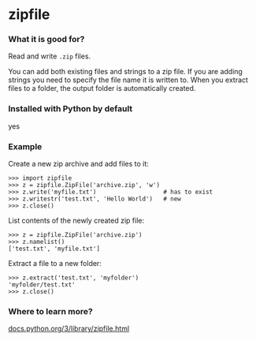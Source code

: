 
# zipfile

### What it is good for?

Read and write `.zip` files.

You can add both existing files and strings to a zip file. If you are adding strings you need to specify the file name it is written to. When you extract files to a folder, the output folder is automatically created.

### Installed with Python by default

yes

### Example

Create a new zip archive and add files to it:

    >>> import zipfile
    >>> z = zipfile.ZipFile('archive.zip', 'w')
    >>> z.write('myfile.txt')                   # has to exist
    >>> z.writestr('test.txt', 'Hello World')   # new
    >>> z.close()

List contents of the newly created zip file:

    >>> z = zipfile.ZipFile('archive.zip')
    >>> z.namelist()
    ['test.txt', 'myfile.txt']

Extract a file to a new folder:

    >>> z.extract('test.txt', 'myfolder')
    'myfolder/test.txt'
    >>> z.close()

### Where to learn more?

[docs.python.org/3/library/zipfile.html](https://docs.python.org/3/library/zipfile.html)


